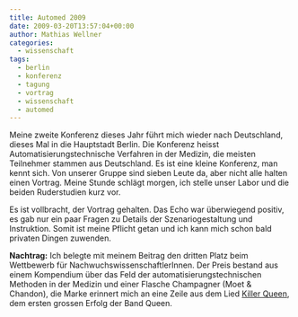```yaml
---
title: Automed 2009
date: 2009-03-20T13:57:04+00:00
author: Mathias Wellner
categories:
  - wissenschaft
tags:
  - berlin
  - konferenz
  - tagung
  - vortrag
  - wissenschaft
  - automed
---
```

Meine zweite Konferenz dieses Jahr führt mich wieder nach Deutschland, dieses Mal in die Hauptstadt Berlin. Die Konferenz heisst Automatisierungstechnische Verfahren in der Medizin, die meisten Teilnehmer stammen aus Deutschland. Es ist eine kleine Konferenz, man kennt sich. Von unserer Gruppe sind sieben Leute da, aber nicht alle halten einen Vortrag. Meine Stunde schlägt morgen, ich stelle unser Labor und die beiden Ruderstudien kurz vor.

Es ist vollbracht, der Vortrag gehalten. Das Echo war überwiegend positiv, es gab nur ein paar Fragen zu Details der Szenariogestaltung und Instruktion. Somit ist meine Pflicht getan und ich kann mich schon bald privaten Dingen zuwenden.

**Nachtrag:** Ich belegte mit meinem Beitrag den dritten Platz beim Wettbewerb f&uuml;r NachwuchswissenschaftlerInnen. Der Preis bestand aus einem Kompendium &uuml;ber das Feld der automatisierungstechnischen Methoden in der Medizin und einer Flasche Champagner (Moet & Chandon), die Marke erinnert mich an eine Zeile aus dem Lied [Killer Queen](http://en.wikipedia.org/wiki/Killer_Queen_(song)), dem ersten grossen Erfolg der Band Queen.